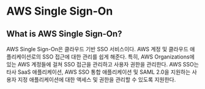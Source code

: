# AWS Single Sign-On

## What is AWS Single Sign-On?

AWS Single Sign-On은 클라우드 기반 SSO 서비스이다. AWS 계정 및 클라우드 애플리케이션로의 SSO 접근에 대한 관리를 쉽게 해준다. 특히, AWS Organizations에 있는 AWS 계정들에 걸쳐 SSO 접근을 관리하고 사용자 권한을 관리한다. AWS SSO는 타사 SaaS 애플리케이션, AWS SSO 통합 애플리케이션 및 SAML 2.0을 지원하는 사용자 지정 애플리케이션에 대한 액세스 및 권한을 관리할 수 있도록 지원한다.

